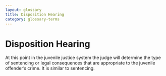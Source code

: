 ```yaml
---
layout: glossary
title: Disposition Hearing
category: glossary-terms
---
```


# Disposition Hearing

At this point in the juvenile justice system the judge will determine the type of sentencing or legal consequences that are appropriate to the juvenile offender’s crime. It is similar to sentencing.